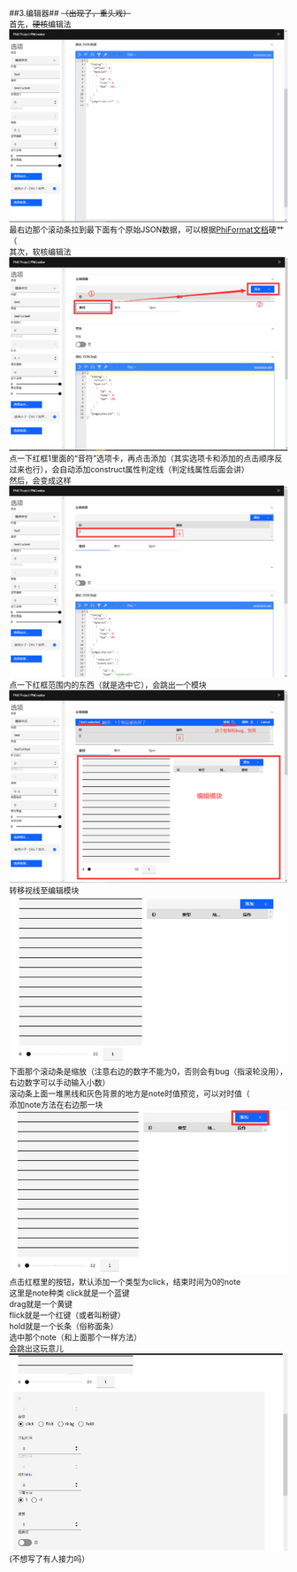 ##3.编辑器##
<del>（出现了，重头戏）</del>  
首先，<del>硬核</del>编辑法  
![hardcoreedit](assets/pic/hardcoreedit.png)
最右边那个滚动条拉到最下面有个原始JSON数据，可以根据[PhiFormat文档](https://phi-x.github.io/PhiFormat/ "PhiFormat文档")硬艹（  
其次，软核编辑法  
![edit](assets/pic/edit.png)
点一下红框1里面的“音符”选项卡，再点击添加（其实选项卡和添加的点击顺序反过来也行），会自动添加construct属性判定线（判定线属性后面会讲）  
然后，会变成这样  
![creatednote](assets/pic/creatednote.png)  
点一下红框范围内的东西（就是选中它），会跳出一个模块  
![startedit](assets/pic/startedit.png)  
转移视线至编辑模块  
![我太难了](assets/pic/editmodule.png)  
下面那个滚动条是缩放（注意右边的数字不能为0，否则会有bug（指滚轮没用），右边数字可以手动输入小数）  
滚动条上面一堆黑线和灰色背景的地方是note时值预览，可以对时值（  
添加note方法在右边那一块  
![又要添加图片.png](assets/pic/createnote.png)  
点击红框里的按钮，默认添加一个类型为click，结束时间为0的note  
这里是note种类
click就是一个蓝键  
drag就是一个黄键  
flick就是一个红键（或者叫粉键）  
hold就是一个长条（俗称面条）  
选中那个note（和上面那个一样方法）  
会跳出这玩意儿
![noteoption](assets/pic/noteoption.png)  
(不想写了有人接力吗）